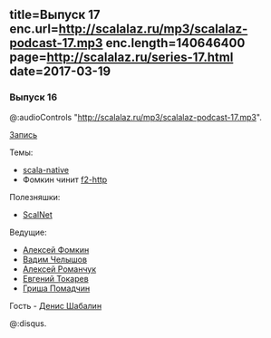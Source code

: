 title=Выпуск 17
enc.url=http://scalalaz.ru/mp3/scalalaz-podcast-17.mp3
enc.length=140646400
page=http://scalalaz.ru/series-17.html
date=2017-03-19
----
### Выпуск 16

@:audioControls "http://scalalaz.ru/mp3/scalalaz-podcast-17.mp3".

[Запись](http://scalalaz.ru/mp3/scalalaz-podcast-17.mp3)

Темы:

- [scala-native](http://www.scala-native.org/en/latest/)
- Фомкин чинит [f2-http](https://github.com/Spinoco/fs2-http)

Полезняшки:

- [ScalNet](https://github.com/deeplearning4j/ScalNet)

Ведущие:

- [Алексей Фомкин](http://github.com/fomkin)
- [Вадим Челышов](http://github.com/dos65)
- [Алексей Романчук](http://github.com/13h3r)
- [Евгений Токарев](http://github.com/strobe)
- [Гриша Помадчин](https://github.com/pomadchin)

Гость - [Денис Шабалин](https://github.com/densh)

@:disqus.
